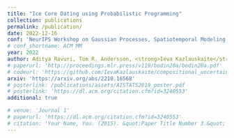 ```yaml
---
title: "Ice Core Dating using Probabilistic Programming"
collection: publications
permalink: /publication/
date: 2022-12-16
conf: 'NeurIPS Workshop on Gaussian Processes, Spatiotemporal Modeling, and Decision-making Systems'
# conf_shortname: ACM MM
year: 2022
author: Aditya Ravuri, Tom R. Andersson, <strong>Ieva Kazlauskaite</strong>, Will Tebbutt, Richard E. Turner, J. Scott Hosking, Neil D. Lawrence, Markus Kaiser
# paperurl: 'http://proceedings.mlr.press/v119/bodin20a/bodin20a.pdf'
# codeurl: 'https://github.com/IevaKazlauskaite/compositional_uncertainty'
arxiv: 'https://arxiv.org/abs/2210.16568'
# posterlink: /publications/assets/AISTATS2019_poster.pdf
# posterlink: 'https://dl.acm.org/citation.cfm?id=3240553'
additional: true

# venue: 'Journal 1'
# paperurl: 'https://dl.acm.org/citation.cfm?id=3240553'
# citation: 'Your Name, You. (2015). &quot;Paper Title Number 3.&quot; <i>Journal 1</i>. 1(3).'
---
```

